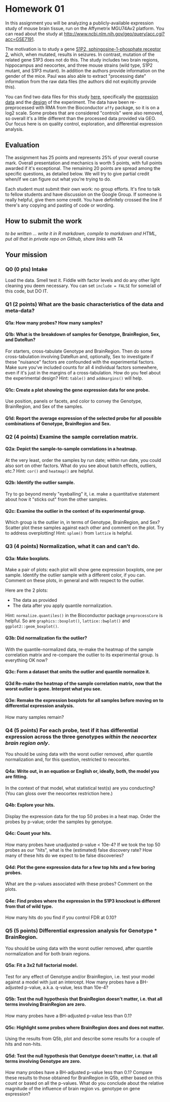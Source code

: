 Homework 01
======================================================================

In this assignment you will be analyzing a publicly-available expression study of mouse brain tissue, run on the Affymetrix MGU74Av2 platform. You can read about the study at <http://www.ncbi.nlm.nih.gov/geo/query/acc.cgi?acc=GSE7191>.

The motivation is to study a gene [S1P2, sphingosine-1-phosphate receptor 2](http://www.ncbi.nlm.nih.gov/pubmed/11553273), which, when mutated, results in seizures. In contrast, mutation of the related gene S1P3 does not do this. The study includes two brain regions, hippocampus and neocortex, and three mouse strains (wild type, S1P2 mutant, and S1P3 mutant). In addition the authors provide information on the gender of the mice. Paul was also able to extract "processing date" information from the raw data files (the authors did not explicitly provide this).
<!---Obviously the researchers were looking for genes that change expression in S1P2 mice but not in S1P3 mice, relative to the wild types.--->

You can find two data files for this study [here](../examples/mouseBrain/), specifically the [expression data](../examples/mouseBrain/data/GSE7191-data.txt) and the [design](../examples/mouseBrain/data/GSE7191-design.txt) of the experiment. The data have been re-preprocessed with RMA from the Bioconductor `affy` package, so it is on a log2 scale. Some probes that are considered "controls" were also removed, so overall it's a little different than the processed data provided via GEO. Our focus here is on quality control, exploration, and differential expression analysis.

## Evaluation

The assignment has 25 points and represents 25% of your overall course mark. Overall presentation and mechanics is worth 5 points, with full points awarded if it's exceptional. The remaining 20 points are spread among the specific questions, as detailed below. We will try to give partial credit when/if we can figure out what you're trying to do.

Each student must submit their own work: no group efforts. It's fine to talk to fellow students and have discussion on the Google Group. If someone is really helpful, give them some credit. You have definitely crossed the line if there's any copying and pasting of code or wording. 

## How to submit the work

*to be written ... write it in R markdown, compile to markdown and HTML, put all that in private repo on Github, share links with TA*




## Your mission

### Q0 **(0 pts)** Intake

Load the data. Smell test it. Fiddle with factor levels and do any other light cleaning you deem necessary. You can set `include = FALSE` for some/all of this code, but DO IT.
















### Q1 **(2 points)** What are the basic characteristics of the data and meta-data? 

#### Q1a: How many probes? How many samples?




#### Q1b: What is the breakdown of samples for Genotype, BrainRegion, Sex, and DateRun?

For starters, cross-tabulate Genotype and BrainRegion. Then do some cross-tabulation involving DateRun and, optionally, Sex to investigate if these "nuisance" factors are confounded with the experimental factors. Make sure you've included counts for all 4 individual factors somewhere, even if it's just in the margins of a cross-tabulation. How do you feel about the experimental design? Hint: `table()` and `addmargins()` will help.




#### Q1c: Create a plot showing the gene expression data for one probe.

Use position, panels or facets, and color to convey the Genotype, BrainRegion, and Sex of the samples.




#### Q1d: Report the average expression of the selected probe for all possible combinations of Genotype, BrainRegion and Sex.




### Q2 **(4 points)** Examine the sample correlation matrix.

#### Q2a: Depict the sample-to-sample correlations in a heatmap.

At the very least, order the samples by run date; within run date, you could also sort on other factors. What do you see about batch effects, outliers, etc.? Hint: `cor()` and `heatmap()` are helpful.




#### Q2b: Identify the outlier sample.

Try to go beyond merely "eyeballing" it, i.e. make a quantitative statement about how it "sticks out" from the other samples.




#### Q2c: Examine the outlier in the context of its experimental group.

Which group is the outlier in, in terms of Genotype, BrainRegion, and Sex? Scatter plot these samples against each other and comment on the plot. Try to address overplotting! Hint: `splom()` from `lattice` is helpful.




### Q3 **(4 points)** Normalization, what it can and can't do.

#### Q3a: Make boxplots.

Make a pair of plots: each plot will show gene expression boxplots, one per sample. Identify the outlier sample with a different color, if you can. Comment on these plots, in general and with respect to the outlier.

Here are the 2 plots:

  * The data as provided
  * The data after you apply quantile normalization.

Hint: `normalize.quantiles()` in the Bioconductor package `preprocessCore` is helpful. So are `graphics::boxplot()`, `lattice::bwplot()` and `ggplot2::geom_boxplot()`.




#### Q3b: Did normalization fix the outlier?

With the quantile-normalized data, re-make the heatmap of the sample correlation matrix and re-compare the outlier to its experimental group. Is everything OK now?




#### Q3c: Form a dataset that omits the outlier and quantile normalize it.




#### Q3d Re-make the heatmap of the sample correlation matrix, now that the worst outlier is gone. Interpret what you see.




#### Q3e: Remake the expression boxplots for all samples before moving on to differential expression analysis.

How many samples remain? 




### Q4 **(5 points)** For each probe, test if it has differential expression across the three genotypes *within the neocortex brain region only*.

You should be using data with the worst outlier removed, after quantile normalization and, for this question, restricted to neocortex.

#### Q4a: Write out, in an equation or English or, ideally, both, the model you are fitting.

In the context of that model, what statistical test(s) are you conducting? (You can gloss over the neocortex restriction here.)







#### Q4b: Explore your hits.

Display the expression data for the top 50 probes in a heat map. Order the probes by p-value; order the samples by genotype.




#### Q4c: Count your hits.

How many probes have unadjusted p-value < 10e-4? If we took the top 50 probes as our "hits", what is the (estimated) false discovery rate? How many of these hits do we expect to be false discoveries?




#### Q4d: Plot the gene expression data for a few top hits and a few boring probes.

What are the p-values associated with these probes? Comment on the plots.







#### Q4e: Find probes where the expression in the S1P3 knockout is different from that of wild type.

How many hits do you find if you control FDR at 0.10?




### Q5 **(5 points)** Differential expression analysis for Genotype * BrainRegion.

You should be using data with the worst outlier removed, after quantile normalization and for both brain regions.

#### Q5a: Fit a 3x2 full factorial model.

Test for any effect of Genotype and/or BrainRegion, i.e. test your model against a model with just an intercept. How many probes have a BH-adjusted p-value, a.k.a. q-value, less than 10e-4?




#### Q5b: Test the null hypothesis that BrainRegion doesn't matter, i.e. that all terms involving BrainRegion are zero.

How many probes have a BH-adjusted p-value less than 0.1?




#### Q5c: Highlight some probes where BrainRegion does and does not matter.

Using the results from Q5b, plot and describe some results for a couple of hits and non-hits.




#### Q5d: Test the null hypothesis that Genotype doesn't matter, i.e. that all terms involving Genotype are zero.

How many probes have a BH-adjusted p-value less than 0.1? Compare these results to those obtained for BrainRegion in Q5b, either based on this count or based on all the p-values. What do you conclude about the relative magnitude of the influence of brain region vs. genotype on gene expression?




